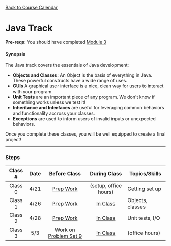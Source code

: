 [Back to Course Calendar](../../)

# Java Track

**Pre-reqs:** You should have completed [Module 3](../../unit1-fundamentals/module3)

#### Synopsis 

The Java track covers the essentials of Java development:

* **Objects and Classes**: An Object is the basis of everything in Java. These powerful constructs have a wide range of uses.
* **GUIs** A graphical user interface is a nice, clean way for users to interact with your program.
* **Unit Tests** are an important piece of any program. We don't know if something works unless we test it!
* **Inheritance and Interfaces** are useful for leveraging common behaviors and functionality accross your classes.
* **Exceptions** are used to inform users of invalid inputs or unexpected behaviors.

Once you complete these classes, you will be well equipped to create a final project!

***

### Steps

Class # | Date | Before Class | During Class | Topics/Skills
:------:|:----:|:------------:|:------------:|-----------------------|
Class 0 | 4/21 | [Prep Work](./materials/class0-prep) | (setup, office hours) | Getting set up
Class 1 | 4/26 | [Prep Work](./materials/class1-prep) | [In Class](./materials/class1) | Objects, classes
Class 2 | 4/28 | [Prep Work](./materials/class2-prep) | [In Class](./materials/class2) | Unit tests, I/O
Class 3 | 5/3 | Work on [Problem Set 9](./materials/problem-set-9) | [In Class](./materials/class3) | (office hours)


